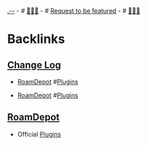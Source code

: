 [.--](<.--.md>)
    - # [🚧](((dmQooXFj9)))[🚧](((dmQooXFj9)))[🚧](((dmQooXFj9)))
    - # [Request to be featured](https://roamresearch.typeform.com/to/g5W8uCqz)
    - # [🚧](((dmQooXFj9)))[🚧](((dmQooXFj9)))[🚧](((dmQooXFj9)))

# Backlinks
## [Change Log](<Change Log.md>)
- [RoamDepot](<RoamDepot.md>) #[Plugins](<Plugins.md>)

- [RoamDepot](<RoamDepot.md>) #[Plugins](<Plugins.md>)

## [RoamDepot](<RoamDepot.md>)
- Official [Plugins](<Plugins.md>)

